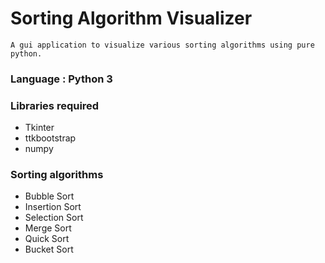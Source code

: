 # Sorting Algorithm Visualizer

    A gui application to visualize various sorting algorithms using pure python.
    
### Language : Python 3

### Libraries required
- Tkinter
- ttkbootstrap
- numpy

### Sorting algorithms
- Bubble Sort
- Insertion Sort
- Selection Sort
- Merge Sort
- Quick Sort
- Bucket Sort


